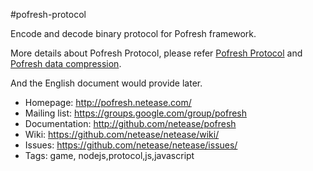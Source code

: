 #pofresh-protocol

Encode and decode binary protocol for Pofresh framework.

More details about Pofresh Protocol, please refer
[Pofresh Protocol](https://github.com/NetEase/pofresh/wiki/Pofresh-%E5%8D%8F%E8%AE%AE)
and
[Pofresh data compression](https://github.com/NetEase/pofresh/wiki/Pofresh-%E6%95%B0%E6%8D%AE%E5%8E%8B%E7%BC%A9%E5%8D%8F%E8%AE%AE).

And the English document would provide later.

 * Homepage: <http://pofresh.netease.com/>
 * Mailing list: <https://groups.google.com/group/pofresh>
 * Documentation: <http://github.com/netease/pofresh>
 * Wiki: <https://github.com/netease/netease/wiki/>
 * Issues: <https://github.com/netease/netease/issues/>
 * Tags: game, nodejs,protocol,js,javascript
